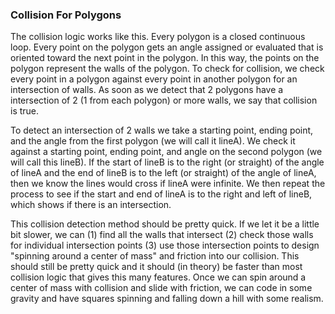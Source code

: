 ### Collision For Polygons
The collision logic works like this.
Every polygon is a closed continuous loop. Every point on the polygon gets an angle assigned or evaluated that is oriented toward the next point in the polygon. In this way, the points on the polygon represent the walls of the polygon. To check for collision, we check every point in a polygon against every point in another polygon for an intersection of walls. As soon as we detect that 2 polygons have a intersection of 2 (1 from each polygon) or more walls, we say that collision is true.

To detect an intersection of 2 walls we take a starting point, ending point, and the angle from the first polygon (we will call it lineA). We check it against a starting point, ending point, and angle on the second polygon (we will call this lineB). If the start of lineB is to the right (or straight) of the angle of lineA and the end of lineB is to the left (or straight) of the angle of lineA, then we know the lines would cross if lineA were infinite. We then repeat the process to see if the start and end of lineA is to the right and left of lineB, which shows if there is an intersection.

This collision detection method should be pretty quick. If we let it be a little bit slower, we can (1) find all the walls that intersect (2) check those walls for individual intersection points (3) use those intersection points to design "spinning around a center of mass" and friction into our collision. This should still be pretty quick and it should (in theory) be faster than most collision logic that gives this many features. Once we can spin around a center of mass with collision and slide with friction, we can code in some gravity and have squares spinning and falling down a hill with some realism.
